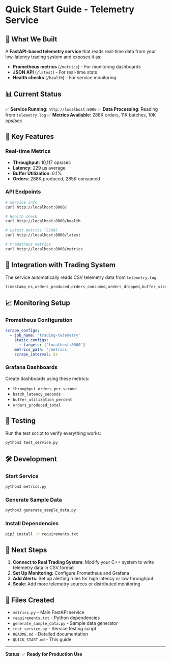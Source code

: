 # Quick Start Guide - Telemetry Service

## 🚀 What We Built

A **FastAPI-based telemetry service** that reads real-time data from your low-latency trading system and exposes it as:

- **Prometheus metrics** (`/metrics`) - For monitoring dashboards
- **JSON API** (`/latest`) - For real-time stats
- **Health checks** (`/health`) - For service monitoring

## 📊 Current Status

✅ **Service Running**: `http://localhost:8000`
✅ **Data Processing**: Reading from `telemetry.log`
✅ **Metrics Available**: 288K orders, 11K batches, 10K ops/sec

## 🎯 Key Features

### Real-time Metrics
- **Throughput**: 10,117 ops/sec
- **Latency**: 229 μs average
- **Buffer Utilization**: 0.1%
- **Orders**: 288K produced, 285K consumed

### API Endpoints
```bash
# Service info
curl http://localhost:8000/

# Health check
curl http://localhost:8000/health

# Latest metrics (JSON)
curl http://localhost:8000/latest

# Prometheus metrics
curl http://localhost:8000/metrics
```

## 🔧 Integration with Trading System

The service automatically reads CSV telemetry data from `telemetry.log`:

```csv
timestamp_ns,orders_produced,orders_consumed,orders_dropped,buffer_size,buffer_capacity,throughput_ops_per_sec,avg_latency_ns,p95_latency_ns,p99_latency_ns,network_errors,batch_count
```

## 📈 Monitoring Setup

### Prometheus Configuration
```yaml
scrape_configs:
  - job_name: 'trading-telemetry'
    static_configs:
      - targets: ['localhost:8000']
    metrics_path: '/metrics'
    scrape_interval: 5s
```

### Grafana Dashboards
Create dashboards using these metrics:
- `throughput_orders_per_second`
- `batch_latency_seconds`
- `buffer_utilization_percent`
- `orders_produced_total`

## 🧪 Testing

Run the test script to verify everything works:
```bash
python3 test_service.py
```

## 🛠️ Development

### Start Service
```bash
python3 metrics.py
```

### Generate Sample Data
```bash
python3 generate_sample_data.py
```

### Install Dependencies
```bash
pip3 install -r requirements.txt
```

## 🎯 Next Steps

1. **Connect to Real Trading System**: Modify your C++ system to write telemetry data in CSV format
2. **Set Up Monitoring**: Configure Prometheus and Grafana
3. **Add Alerts**: Set up alerting rules for high latency or low throughput
4. **Scale**: Add more telemetry sources or distributed monitoring

## 📁 Files Created

- `metrics.py` - Main FastAPI service
- `requirements.txt` - Python dependencies
- `generate_sample_data.py` - Sample data generator
- `test_service.py` - Service testing script
- `README.md` - Detailed documentation
- `QUICK_START.md` - This guide

---

**Status**: ✅ **Ready for Production Use** 